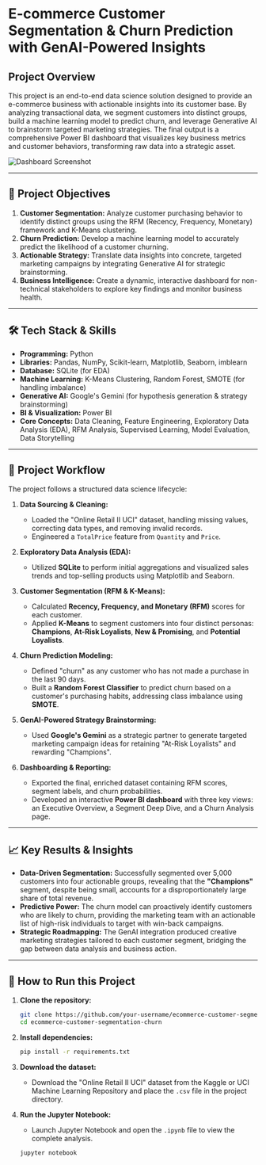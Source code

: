 # E-commerce Customer Segmentation & Churn Prediction with GenAI-Powered Insights

## Project Overview

This project is an end-to-end data science solution designed to provide an e-commerce business with actionable insights into its customer base. By analyzing transactional data, we segment customers into distinct groups, build a machine learning model to predict churn, and leverage Generative AI to brainstorm targeted marketing strategies. The final output is a comprehensive Power BI dashboard that visualizes key business metrics and customer behaviors, transforming raw data into a strategic asset.

![Dashboard Screenshot](dashboard_screenshot.png)

---

## 🎯 Project Objectives

1.  **Customer Segmentation:** Analyze customer purchasing behavior to identify distinct groups using the RFM (Recency, Frequency, Monetary) framework and K-Means clustering.
2.  **Churn Prediction:** Develop a machine learning model to accurately predict the likelihood of a customer churning.
3.  **Actionable Strategy:** Translate data insights into concrete, targeted marketing campaigns by integrating Generative AI for strategic brainstorming.
4.  **Business Intelligence:** Create a dynamic, interactive dashboard for non-technical stakeholders to explore key findings and monitor business health.

---

## 🛠️ Tech Stack & Skills

*   **Programming:** Python
*   **Libraries:** Pandas, NumPy, Scikit-learn, Matplotlib, Seaborn, imblearn
*   **Database:** SQLite (for EDA)
*   **Machine Learning:** K-Means Clustering, Random Forest, SMOTE (for handling imbalance)
*   **Generative AI:** Google's Gemini (for hypothesis generation & strategy brainstorming)
*   **BI & Visualization:** Power BI
*   **Core Concepts:** Data Cleaning, Feature Engineering, Exploratory Data Analysis (EDA), RFM Analysis, Supervised Learning, Model Evaluation, Data Storytelling

---

## 📂 Project Workflow

The project follows a structured data science lifecycle:

1.  **Data Sourcing & Cleaning:**
    *   Loaded the "Online Retail II UCI" dataset, handling missing values, correcting data types, and removing invalid records.
    *   Engineered a `TotalPrice` feature from `Quantity` and `Price`.

2.  **Exploratory Data Analysis (EDA):**
    *   Utilized **SQLite** to perform initial aggregations and visualized sales trends and top-selling products using Matplotlib and Seaborn.

3.  **Customer Segmentation (RFM & K-Means):**
    *   Calculated **Recency, Frequency, and Monetary (RFM)** scores for each customer.
    *   Applied **K-Means** to segment customers into four distinct personas: **Champions**, **At-Risk Loyalists**, **New & Promising**, and **Potential Loyalists**.

4.  **Churn Prediction Modeling:**
    *   Defined "churn" as any customer who has not made a purchase in the last 90 days.
    *   Built a **Random Forest Classifier** to predict churn based on a customer's purchasing habits, addressing class imbalance using **SMOTE**.

5.  **GenAI-Powered Strategy Brainstorming:**
    *   Used **Google's Gemini** as a strategic partner to generate targeted marketing campaign ideas for retaining "At-Risk Loyalists" and rewarding "Champions".

6.  **Dashboarding & Reporting:**
    *   Exported the final, enriched dataset containing RFM scores, segment labels, and churn probabilities.
    *   Developed an interactive **Power BI dashboard** with three key views: an Executive Overview, a Segment Deep Dive, and a Churn Analysis page.

---

## 📈 Key Results & Insights

*   **Data-Driven Segmentation:** Successfully segmented over 5,000 customers into four actionable groups, revealing that the **"Champions"** segment, despite being small, accounts for a disproportionately large share of total revenue.
*   **Predictive Power:** The churn model can proactively identify customers who are likely to churn, providing the marketing team with an actionable list of high-risk individuals to target with win-back campaigns.
*   **Strategic Roadmapping:** The GenAI integration produced creative marketing strategies tailored to each customer segment, bridging the gap between data analysis and business action.

---

## 🚀 How to Run this Project

1.  **Clone the repository:**
    ```bash
    git clone https://github.com/your-username/ecommerce-customer-segmentation-churn.git
    cd ecommerce-customer-segmentation-churn
    ```
2.  **Install dependencies:**
    ```bash
    pip install -r requirements.txt
    ```
3.  **Download the dataset:**
    *   Download the "Online Retail II UCI" dataset from the Kaggle or UCI Machine Learning Repository and place the `.csv` file in the project directory.

4.  **Run the Jupyter Notebook:**
    *   Launch Jupyter Notebook and open the `.ipynb` file to view the complete analysis.
    ```bash
    jupyter notebook
    ```
